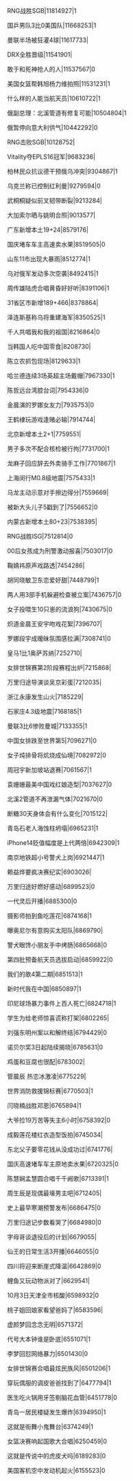 RNG战胜SGB|11814927|1

国乒男队3比0美国队|11668253|1

曼联半场被狂灌4球|11617733|

DRX全胜晋级|11541901|

敢于和死神抢人的人|11537567|0

美国女篮帮韩旭杨力维拍照|11531231|1

什么样的人能当航天员|10610722|1

俄副总理：北溪管道有修复可能|10504804|1

俄暂停向意大利供气|10442292|0

RNG击败SGB|10128752|

Vitality夺EPLS16冠军|9683236|

柏林民众抗议德干预俄乌冲突|9304867|1

乌克兰称已控制红利曼|9279594|0

武桐桐疑似前叉韧带断裂|9213284|

大加索尔晒与姚明合照|9013577|

广东新增本土19+24|8579176|

国庆堵车车主高速卖水果|8519505|0

山东11市出现大暴雨|8512774|1

乌对俄军发动多次空袭|8492415|1

周传雄陆虎合唱黄昏好好听|8391106|1

31省区市新增189+466|8378864|

泽连斯基称乌将重建海军|8350525|1

千人共唱我和我的祖国|8216864|0

当韩国人吃中国零食|8208730|

陈立农抓包现场|8129633|1

哈兰德连续3场英超主场戴帽|7967330|1

陈哲远台湾腔台词|7954336|0

金晨演的罗娜女友力|7935753|0

王鹤棣玩游戏逢赌必输|7914744|

北京新增本土2+1|7759551|

男子多次不配合核检被行拘|7731700|1

龙麻子回应辞去外卖骑手工作|7701867|1

上海闵行M0.8级地震|7575433|1

马龙主动示意对手擦边得分|7559669|

被新大头儿子5戳到了|7556652|0

内蒙古新增本土80+23|7538395|

RNG战胜ISG|7512814|0

00后女孩成为刑警激动报喜|7503017|0

鞠婧祎原声戏路透|7454286|

胡同晓敏卫东恋爱好甜|7448799|1

两人用3部手机躲避检查被立案|7436757|0

女子投喂生10只崽的流浪狗|7430675|0

炽道金晨王安宇吻戏花絮|7396707|

罗娜段宇成暧昧氛围感拉满|7308741|0

皇马1比1奥萨苏纳|7252710|

女排世锦赛第2阶段赛程出炉|7215868|

万里归途导演谈吴京彩蛋|7212035|

浙江永康发生山火|7185229|

石家庄4.3级地震|7168185|1

曼联3比6惨败曼城|7133355|1

中国女排跌至世界第5|7096271|0

女子炖排骨将炕烧成仙境|7082972|0

周冠宇新加坡站退赛|7061567|1

袁姗姗最美中国戏红娘造型|7037627|0

北溪2管道不再泄漏气体|7021670|0

断糖30天身体会有什么变化|7015122|

青岛石老人海蚀柱坍塌|6965231|1

iPhone14贬值幅度是上代两倍|6942309|1

南京地铁超小号警犬上岗|6921447|1

赖益烨要疯决赛纪实|6903026|

万里归途好燃好感动|6899523|0

一代灵后开播|6885300|0

摄影师拍到鱼吃莲花|6874168|1

曝奥尼尔有意购买太阳队|6869790|

警犬眼馋小朋友手中烤肠|6865668|0

第四批预备航天员选拔启动|6859922|0

我们的歌4第二期|6851513|1

新时代我在中国|6850897|1

印尼球场暴力事件上百人死亡|6824718|1

学生为给老师惊喜谎称打架|6802265|

刘强东明州案以和解终结|6794429|0

诺贝尔奖3日起陆续揭晓|6785631|0

鸡蛋和豆腐也很配|6783002|

管晨辰 热恋冰激凌|6775229|

世界消防救援锦标赛|6770503|1

闫晓楠战胜邓恩|6765894|1

大爷捡19万苦等失主6小时|6758392|0

成毅莲花楼红衣造型饭拍|6745034|

东北父子要零花钱从没成功过|6741776|

国庆高速堵车车主原地卖水果|6720325|0

陈慧娴孟慧圆合唱千千阙歌|6713391|1

周生辰是现偶最壕男主吧|6712405|

史上最早寒潮预警发布|6686475|0

万里归途记步数看哭了|6684980|0

字母哥谈退役后的计划|6679055|

仙王的日常生活3开播|6646055|0

四川将迎来断崖式降温|6642869|0

鲤鱼又玩动物派对了|6629541|

10月3日天津全市核酸|6598932|0

桃子姐回娘家看望爸妈了|6583596|

虚颜梦回念念无明|6571372|

代号大本钟谁是卧底|6551071|1

李梦回怼网络暴力|6501430|0

女排世锦赛合唱最炫民族风|6501206|1

穿玩偶服的调皮爸爸找到了|6477794|1

医生吃火锅用牙签剔脑花血管|6451778|0

青岛一居民楼疑发生爆炸|6394950|1

这就是街舞小鬼舞台|6374249|1

女篮决赛响起国歌大合唱|6250459|0

这就是传说中的虎皮犬吗|6189283|0

美国客机空中发动机起火|6155523|0

